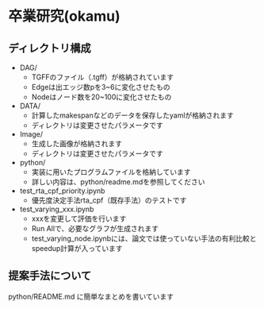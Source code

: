 # 卒業研究(okamu)

## ディレクトリ構成
- DAG/
  - TGFFのファイル（.tgff）が格納されています
  - Edgeは出エッジ数pを3~6に変化させたもの
  - Nodeはノード数を20~100に変化させたもの
- DATA/
  - 計算したmakespanなどのデータを保存したyamlが格納されます
  - ディレクトリは変更させたパラメータです
- Image/
  - 生成した画像が格納されます
  - ディレクトリは変更させたパラメータです
- python/
  - 実装に用いたプログラムファイルを格納しています
  - 詳しい内容は、python/readme.mdを参照してください
- test_rta_cpf_priority.ipynb
  - 優先度決定手法rta_cpf（既存手法）のテストです
- test_varying_xxx.ipynb
  - xxxを変更して評価を行います
  - Run Allで、必要なグラフが生成されます
  - test_varying_node.ipynbには、論文では使っていない手法の有利比較とspeedup計算が入っています

## 提案手法について
python/README.md に簡単なまとめを書いています
